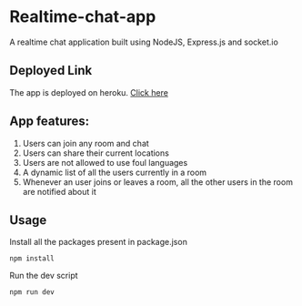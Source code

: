 # Realtime-chat-app

A realtime chat application built using NodeJS, Express.js and socket.io

## Deployed Link

The app is deployed on heroku. [Click here](https://realtime-chat-app021.herokuapp.com/)

## App features:

1. Users can join any room and chat
2. Users can share their current locations
3. Users are not allowed to use foul languages
4. A dynamic list of all the users currently in a room
5. Whenever an user joins or leaves a room, all the other users in the room are notified about it

## Usage

Install all the packages present in package.json
```
npm install
```
Run the dev script
```
npm run dev
```
